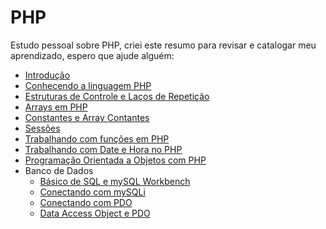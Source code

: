 # PHP

Estudo pessoal sobre PHP, criei este resumo para revisar e catalogar meu aprendizado, espero que ajude alguém:

- [Introdução](001-introducao/README.md)
- [Conhecendo a linguagem PHP](002-conhecendo-a-linguagem-php/README.md)
- [Estruturas de Controle e Laços de Repetição](003-estruturas-de-controle-e-lacos-de-repeticao/README.md)
- [Arrays em PHP](004-arrays-em-php/README.md)
- [Constantes e Array Contantes](005-constantes-e-array-constantes/README.md)
- [Sessões](006-sessoes/README.md)
- [Trabalhando com funções em PHP](007-trabalhando-com-funcoes-em-php/README.md)
- [Trabalhando com Date e Hora no PHP](008-trabalhando-com-date-e-hora-no-php/README.md)
- [Programação Orientada a Objetos com PHP](009-programacao-orientada-a-objetos/README.md)
- Banco de Dados
    - [Básico de SQL e mySQL Workbench](010-banco-de-dados-basico-de-sql-e-mysqlworkbench/README.md)
    - [Conectando com mySQLi](011-banco-de-dados-mysqli/README.md)
    - [Conectando com PDO](012-banco-de-dados-pdo/README.md)
    - [Data Access Object e PDO](013-banco-de-dados-dao-e-pdo/README.md)
